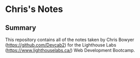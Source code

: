 # Chris's Notes

## Summary

This repository contains all of the notes taken by Chris Bowyer (https://github.com/Devcab2) for the Lighthouse Labs (https://www.lighthouselabs.ca/)  Web Development Bootcamp.